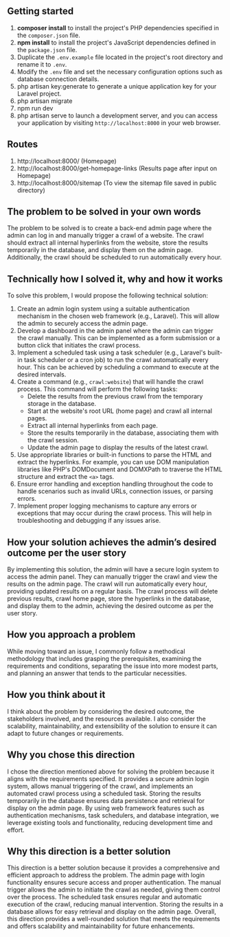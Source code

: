 ## Getting started

1. **composer install** to install the project's PHP dependencies specified in the `composer.json` file.
2. **npm install** to install the project's JavaScript dependencies defined in the `package.json` file.
3. Duplicate the `.env.example` file located in the project's root directory and rename it to `.env`.
4. Modify the `.env` file and set the necessary configuration options such as database connection details.
5. php artisan key:generate to generate a unique application key for your Laravel project.
6. php artisan migrate
7. npm run dev
8. php artisan serve to launch a development server, and you can access your application by visiting `http://localhost:8000` in your web browser.

## Routes

1. http://localhost:8000/ (Homepage)
2. http://localhost:8000/get-homepage-links (Results page after input on Homepage)
3. http://localhost:8000/sitemap (To view the sitemap file saved in public directory)

## The problem to be solved in your own words

The problem to be solved is to create a back-end admin page where the admin can log in and manually trigger a crawl of a website. The crawl should extract all internal hyperlinks from the website, store the results temporarily in the database, and display them on the admin page. Additionally, the crawl should be scheduled to run automatically every hour.

## **Technically how I solved it, why and how it works**

To solve this problem, I would propose the following technical solution:

1. Create an admin login system using a suitable authentication mechanism in the chosen web framework (e.g., Laravel). This will allow the admin to securely access the admin page.
2. Develop a dashboard in the admin panel where the admin can trigger the crawl manually. This can be implemented as a form submission or a button click that initiates the crawl process.
3. Implement a scheduled task using a task scheduler (e.g., Laravel's built-in task scheduler or a cron job) to run the crawl automatically every hour. This can be achieved by scheduling a command to execute at the desired intervals.
4. Create a command (e.g., `crawl:website`) that will handle the crawl process. This command will perform the following tasks:
   * Delete the results from the previous crawl from the temporary storage in the database.
   * Start at the website's root URL (home page) and crawl all internal pages.
   * Extract all internal hyperlinks from each page.
   * Store the results temporarily in the database, associating them with the crawl session.
   * Update the admin page to display the results of the latest crawl.
5. Use appropriate libraries or built-in functions to parse the HTML and extract the hyperlinks. For example, you can use DOM manipulation libraries like PHP's DOMDocument and DOMXPath to traverse the HTML structure and extract the `<a>` tags.
6. Ensure error handling and exception handling throughout the code to handle scenarios such as invalid URLs, connection issues, or parsing errors.
7. Implement proper logging mechanisms to capture any errors or exceptions that may occur during the crawl process. This will help in troubleshooting and debugging if any issues arise.

## How your solution achieves the admin’s desired outcome per the user story

By implementing this solution, the admin will have a secure login system to access the admin panel. They can manually trigger the crawl and view the results on the admin page. The crawl will run automatically every hour, providing updated results on a regular basis. The crawl process will delete previous results, crawl home page, store the hyperlinks in the database, and display them to the admin, achieving the desired outcome as per the user story.

## How you approach a problem

While moving toward an issue, I commonly follow a methodical methodology that includes grasping the prerequisites, examining the requirements and conditions, separating the issue into more modest parts, and planning an answer that tends to the particular necessities.

## How you think about it

I think about the problem by considering the desired outcome, the stakeholders involved, and the resources available. I also consider the scalability, maintainability, and extensibility of the solution to ensure it can adapt to future changes or requirements.

## Why you chose this direction

I chose the direction mentioned above for solving the problem because it aligns with the requirements specified. It provides a secure admin login system, allows manual triggering of the crawl, and implements an automated crawl process using a scheduled task. Storing the results temporarily in the database ensures data persistence and retrieval for display on the admin page. By using web framework features such as authentication mechanisms, task schedulers, and database integration, we leverage existing tools and functionality, reducing development time and effort.

## Why this direction is a better solution

This direction is a better solution because it provides a comprehensive and efficient approach to address the problem. The admin page with login functionality ensures secure access and proper authentication. The manual trigger allows the admin to initiate the crawl as needed, giving them control over the process. The scheduled task ensures regular and automatic execution of the crawl, reducing manual intervention. Storing the results in a database allows for easy retrieval and display on the admin page. Overall, this direction provides a well-rounded solution that meets the requirements and offers scalability and maintainability for future enhancements.
